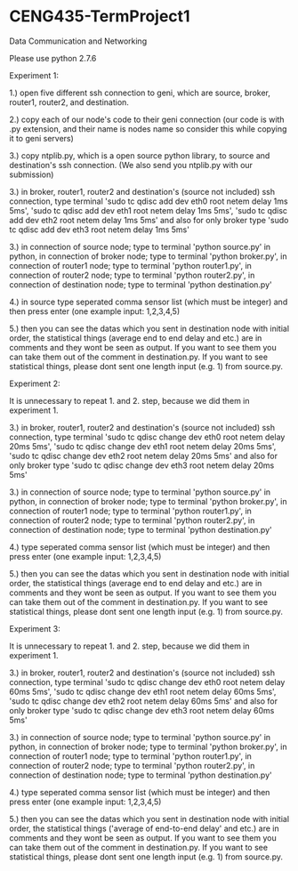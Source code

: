 # CENG435-TermProject1
Data Communication and Networking


Please use python 2.7.6

Experiment 1:

1.) open five different ssh connection to geni, which are source, broker, router1, router2, and destination.

2.) copy each of our node's code to their geni connection (our code is with .py extension, and their name is nodes name so consider this while copying it to geni servers)

3.) copy ntplib.py, which is a open source python library, to source and destination's ssh connection. (We also send you ntplib.py with our submission)

3.) in broker, router1, router2 and destination's (source not included) ssh connection, type terminal 'sudo tc qdisc add dev eth0 root netem delay 1ms 5ms', 'sudo tc qdisc add dev eth1 root netem delay 1ms 5ms', 'sudo tc qdisc add dev eth2 root netem delay 1ms 5ms' and also for only broker type 'sudo tc qdisc add dev eth3 root netem delay 1ms 5ms'

3.) in connection of source node; type to terminal 'python source.py' in python, in connection of broker node; type to terminal 'python broker.py', in connection of router1 node; type to terminal 'python router1.py', in connection of router2 node; type to terminal 'python router2.py', in connection of destination node; type to terminal 'python destination.py'

4.) in source type seperated comma sensor list (which must be integer) and then press enter (one example input: 1,2,3,4,5)

5.) then you can see the datas which you sent in destination node with initial order, the statistical things (average end to end delay and etc.) are in comments and they wont be seen as output. If you want to see them you can take them out of the comment in destination.py. If you want to see statistical things, please dont sent one length input (e.g. 1) from source.py.

Experiment 2:

It is unnecessary to repeat 1. and 2. step, because we did them in experiment 1.

3.) in broker, router1, router2 and destination's (source not included) ssh connection, type terminal 'sudo tc qdisc change dev eth0 root netem delay 20ms 5ms', 'sudo tc qdisc change dev eth1 root netem delay 20ms 5ms', 'sudo tc qdisc change dev eth2 root netem delay 20ms 5ms' and also for only broker type 'sudo tc qdisc change dev eth3 root netem delay 20ms 5ms'

3.) in connection of source node; type to terminal 'python source.py' in python, in connection of broker node; type to terminal 'python broker.py', in connection of router1 node; type to terminal 'python router1.py', in connection of router2 node; type to terminal 'python router2.py', in connection of destination node; type to terminal 'python destination.py'

4.) type seperated comma sensor list (which must be integer) and then press enter (one example input: 1,2,3,4,5)

5.) then you can see the datas which you sent in destination node with initial order, the statistical things (average end to end delay and etc.) are in comments and they wont be seen as output. If you want to see them you can take them out of the comment in destination.py.  If you want to see statistical things, please dont sent one length input (e.g. 1) from source.py.

Experiment 3:

It is unnecessary to repeat 1. and 2. step, because we did them in experiment 1.

3.) in broker, router1, router2 and destination's (source not included) ssh connection, type terminal 'sudo tc qdisc change dev eth0 root netem delay 60ms 5ms', 'sudo tc qdisc change dev eth1 root netem delay 60ms 5ms', 'sudo tc qdisc change dev eth2 root netem delay 60ms 5ms' and also for only broker type 'sudo tc qdisc change dev eth3 root netem delay 60ms 5ms'

3.) in connection of source node; type to terminal 'python source.py' in python, in connection of broker node; type to terminal 'python broker.py', in connection of router1 node; type to terminal 'python router1.py', in connection of router2 node; type to terminal 'python router2.py', in connection of destination node; type to terminal 'python destination.py'

4.) type seperated comma sensor list (which must be integer) and then press enter (one example input: 1,2,3,4,5)

5.) then you can see the datas which you sent in destination node with initial order, the statistical things ('average of end-to-end delay' and etc.) are in comments and they wont be seen as output. If you want to see them you can take them out of the comment in destination.py.  If you want to see statistical things, please dont sent one length input (e.g. 1) from source.py.

